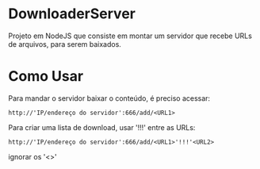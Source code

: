 DownloaderServer
================

Projeto em NodeJS que consiste em montar um servidor que recebe URLs de arquivos, para serem baixados.


Como Usar
================

Para mandar o servidor baixar o conteúdo, é preciso acessar:

    http://'IP/endereço do servidor':666/add/<URL1>
  
  
Para criar uma lista de download, usar '!!!' entre as URLs:


    http://'IP/endereço do servidor':666/add/<URL1>'!!!'<URL2>
  
  
  ignorar os '<>'
